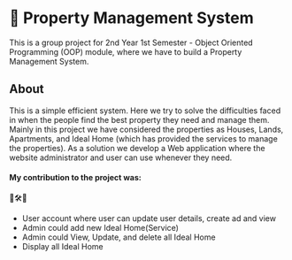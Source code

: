 # 🏡 Property Management System

This is a group project for 2nd Year 1st Semester - Object Oriented Programming (OOP) module, where we have to build a Property Management System. 

## About

This is a  simple efficient system. Here we try to solve the difficulties faced in when the people find the best property they need and manage them. Mainly in this project we have considered the properties as Houses, Lands, Apartments, and Ideal Home (which has provided the services to manage the properties). As a solution we develop a Web application where the website administrator and user can use whenever they need.

#### My contribution to the project was:
🔧🛠🌆
* User account where user can update user details, create ad and view
* Admin could add new Ideal Home(Service)
* Admin could View, Update, and delete all Ideal Home
* Display all Ideal Home


